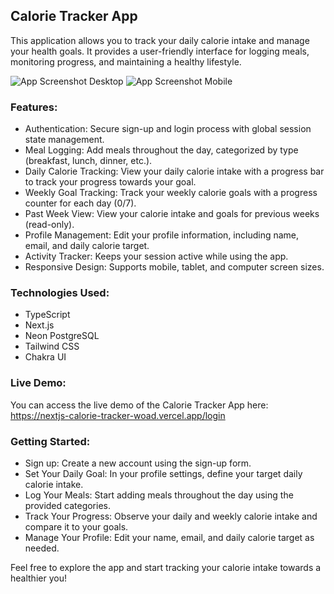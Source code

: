 ## Calorie Tracker App

This application allows you to track your daily calorie intake and manage your health goals. It provides a user-friendly interface for logging meals, monitoring progress, and maintaining a healthy lifestyle.

<img src="https://raw.githubusercontent.com/hulchenko/nextjs-calorie-tracker/refs/heads/main/src/public/images/screen-desktop.png" alt="App Screenshot Desktop"/> <img src="https://raw.githubusercontent.com/hulchenko/nextjs-calorie-tracker/refs/heads/main/src/public/images/screen-mobile.png" alt="App Screenshot Mobile"/>

### Features:

- Authentication: Secure sign-up and login process with global session state management.
- Meal Logging: Add meals throughout the day, categorized by type (breakfast, lunch, dinner, etc.).
- Daily Calorie Tracking: View your daily calorie intake with a progress bar to track your progress towards your goal.
- Weekly Goal Tracking: Track your weekly calorie goals with a progress counter for each day (0/7).
- Past Week View: View your calorie intake and goals for previous weeks (read-only).
- Profile Management: Edit your profile information, including name, email, and daily calorie target.
- Activity Tracker: Keeps your session active while using the app.
- Responsive Design: Supports mobile, tablet, and computer screen sizes.

### Technologies Used:

- TypeScript
- Next.js
- Neon PostgreSQL
- Tailwind CSS
- Chakra UI

### Live Demo:

You can access the live demo of the Calorie Tracker App here: https://nextjs-calorie-tracker-woad.vercel.app/login

### Getting Started:

- Sign up: Create a new account using the sign-up form.
- Set Your Daily Goal: In your profile settings, define your target daily calorie intake.
- Log Your Meals: Start adding meals throughout the day using the provided categories.
- Track Your Progress: Observe your daily and weekly calorie intake and compare it to your goals.
- Manage Your Profile: Edit your name, email, and daily calorie target as needed.

Feel free to explore the app and start tracking your calorie intake towards a healthier you!
